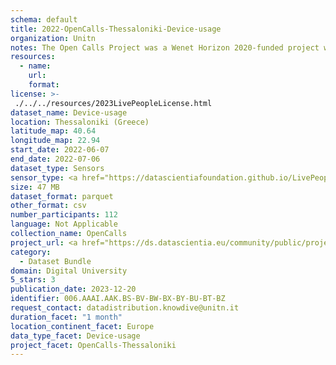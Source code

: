```yaml
---
schema: default
title: 2022-OpenCalls-Thessaloniki-Device-usage
organization: Unitn
notes: The Open Calls Project was a Wenet Horizon 2020-funded project with the goal of developing a diversity-aware, machine-mediated paradigm for social interactions. It collected information on the diversity and social contribution activities of the students at the University of Thessaly (UTH) in Greece. The purpose of this research was to gather and study the diversity of students (in terms of subject and level of study, age, gender, personality traits, moral and social values, beliefs, and attitudes towards others and life) participating in social contribution activities. The i-Log application was used to collect sensor data and time diaries from participants over the course of the study. Two questionnaires were also administered to respondents to gather demographic, profiling data, and student career information.
resources:
  - name: 
    url: 
    format: 
license: >-
 ./../../resources/2023LivePeopleLicense.html
dataset_name: Device-usage
location: Thessaloniki (Greece)
latitude_map: 40.64
longitude_map: 22.94
start_date: 2022-06-07
end_date: 2022-07-06
dataset_type: Sensors
sensor_type: <a href="https://datascientiafoundation.github.io/LivePeople/datasets/2022-OC2-Thessaloniki-Airplane%20Mode%20Event/">airplane mode</a>, <a href="https://datascientiafoundation.github.io/LivePeople/datasets/2022-OC2-Thessaloniki-Doze%20Event/">doze</a>, <a href="https://datascientiafoundation.github.io/LivePeople/datasets/2022-OC2-Thessaloniki-Ring%20Mode%20Event/">ring mode</a>, <a href="https://datascientiafoundation.github.io/LivePeople/datasets/2022-OC2-Thessaloniki-Screen%20Event/">screen</a>, <a href="https://datascientiafoundation.github.io/LivePeople/datasets/2022-OC2-Thessaloniki-Touch%20Event/">touch</a>, <a href="https://datascientiafoundation.github.io/LivePeople/datasets/2022-OC2-Thessaloniki-Batterycharge%20Event/">battery charge</a>, <a href="https://datascientiafoundation.github.io/LivePeople/datasets/2022-OC2-Thessaloniki-Battery%20Monitoring%20Log/">battery level</a>, <a href="https://datascientiafoundation.github.io/LivePeople/datasets/2022-OC2-Thessaloniki-User%20Presence%20Event/">user presence</a>
size: 47 MB
dataset_format: parquet
other_format: csv
number_participants: 112
language: Not Applicable
collection_name: OpenCalls
project_url: <a href="https://ds.datascientia.eu/community/public/projects/1e465a20-1650-42f7-88d4-d7b1b8ed6bb5">https://ds.datascientia.eu/community/public/projects/1e465a20-1650-42f7-88d4-d7b1b8ed6bb5</a>
category: 
  - Dataset Bundle
domain: Digital University
5_stars: 3
publication_date: 2023-12-20
identifier: 006.AAAI.AAK.BS-BV-BW-BX-BY-BU-BT-BZ
request_contact: datadistribution.knowdive@unitn.it
duration_facet: "1 month"
location_continent_facet: Europe
data_type_facet: Device-usage
project_facet: OpenCalls-Thessaloniki
---
```


